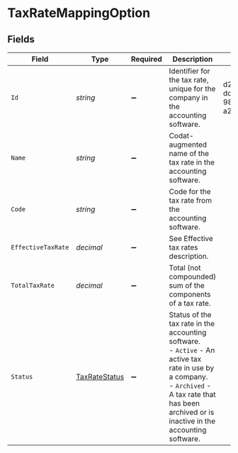 # TaxRateMappingOption


## Fields

| Field                                                                                                                                                                                                     | Type                                                                                                                                                                                                      | Required                                                                                                                                                                                                  | Description                                                                                                                                                                                               | Example                                                                                                                                                                                                   |
| --------------------------------------------------------------------------------------------------------------------------------------------------------------------------------------------------------- | --------------------------------------------------------------------------------------------------------------------------------------------------------------------------------------------------------- | --------------------------------------------------------------------------------------------------------------------------------------------------------------------------------------------------------- | --------------------------------------------------------------------------------------------------------------------------------------------------------------------------------------------------------- | --------------------------------------------------------------------------------------------------------------------------------------------------------------------------------------------------------- |
| `Id`                                                                                                                                                                                                      | *string*                                                                                                                                                                                                  | :heavy_minus_sign:                                                                                                                                                                                        | Identifier for the tax rate, unique for the company in the accounting software.                                                                                                                           | d2939064-dd3a-4c0f-9865-a238c2193515                                                                                                                                                                      |
| `Name`                                                                                                                                                                                                    | *string*                                                                                                                                                                                                  | :heavy_minus_sign:                                                                                                                                                                                        | Codat-augmented name of the tax rate in the accounting software.                                                                                                                                          |                                                                                                                                                                                                           |
| `Code`                                                                                                                                                                                                    | *string*                                                                                                                                                                                                  | :heavy_minus_sign:                                                                                                                                                                                        | Code for the tax rate from the accounting software.                                                                                                                                                       |                                                                                                                                                                                                           |
| `EffectiveTaxRate`                                                                                                                                                                                        | *decimal*                                                                                                                                                                                                 | :heavy_minus_sign:                                                                                                                                                                                        | See Effective tax rates description.                                                                                                                                                                      |                                                                                                                                                                                                           |
| `TotalTaxRate`                                                                                                                                                                                            | *decimal*                                                                                                                                                                                                 | :heavy_minus_sign:                                                                                                                                                                                        | Total (not compounded) sum of the components of a tax rate.                                                                                                                                               |                                                                                                                                                                                                           |
| `Status`                                                                                                                                                                                                  | [TaxRateStatus](../../Models/Components/TaxRateStatus.md)                                                                                                                                                 | :heavy_minus_sign:                                                                                                                                                                                        | Status of the tax rate in the accounting software.  <br/>- `Active` - An active tax rate in use by a company.  <br/>- `Archived` - A tax rate that has been archived or is inactive in the accounting software.   |                                                                                                                                                                                                           |